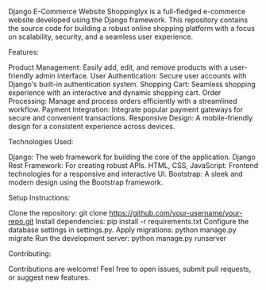Django E-Commerce Website
Shoppinglyx is a full-fledged e-commerce website developed using the Django framework. This repository contains the source code for building a robust online shopping platform with a focus on scalability, security, and a seamless user experience.

Features:

Product Management: Easily add, edit, and remove products with a user-friendly admin interface.
User Authentication: Secure user accounts with Django's built-in authentication system.
Shopping Cart: Seamless shopping experience with an interactive and dynamic shopping cart.
Order Processing: Manage and process orders efficiently with a streamlined workflow.
Payment Integration: Integrate popular payment gateways for secure and convenient transactions.
Responsive Design: A mobile-friendly design for a consistent experience across devices.

Technologies Used:

Django: The web framework for building the core of the application.
Django Rest Framework: For creating robust APIs.
HTML, CSS, JavaScript: Frontend technologies for a responsive and interactive UI.
Bootstrap: A sleek and modern design using the Bootstrap framework.

Setup Instructions:

Clone the repository: git clone https://github.com/your-username/your-repo.git
Install dependencies: pip install -r requirements.txt
Configure the database settings in settings.py.
Apply migrations: python manage.py migrate
Run the development server: python manage.py runserver

Contributing:

Contributions are welcome! Feel free to open issues, submit pull requests, or suggest new features.
